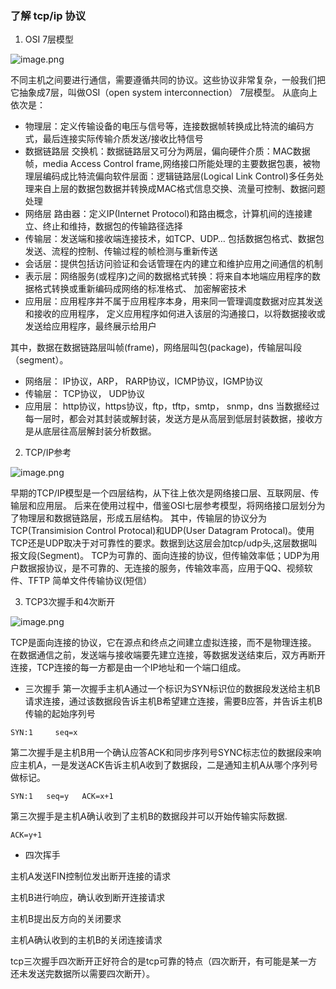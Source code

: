 ### 了解 tcp/ip 协议
1. OSI 7层模型

![image.png](https://upload-images.jianshu.io/upload_images/2216842-9e1dd41282ed0c4a.png?imageMogr2/auto-orient/strip%7CimageView2/2/w/1240)

不同主机之间要进行通信，需要遵循共同的协议。这些协议非常复杂，一般我们把它抽象成7层，叫做OSI（open system interconnection） 7层模型。
从底向上依次是：
- 物理层：定义传输设备的电压与信号等，连接数据帧转换成比特流的编码方式，最后连接实际传输介质发送/接收比特信号
- 数据链路层 交换机：数据链路层又可分为两层，偏向硬件介质：MAC数据帧，media Access Control frame,网络接口所能处理的主要数据包裹，被物理层编码成比特流偏向软件层面：逻辑链路层(Logical Link Control)多任务处理来自上层的数据包数据并转换成MAC格式信息交换、流量可控制、数据问题处理
- 网络层 路由器：定义IP(Internet Protocol)和路由概念，计算机间的连接建立、终止和维持，数据包的传输路径选择
- 传输层：发送端和接收端连接技术，如TCP、UDP… 包括数据包格式、数据包发送、流程的控制、传输过程的帧检测与重新传送
- 会话层：提供包括访问验证和会话管理在内的建立和维护应用之间通信的机制
- 表示层：网络服务(或程序)之间的数据格式转换：将来自本地端应用程序的数据格式转换或重新编码成网络的标准格式、 加密解密技术
- 应用层：应用程序并不属于应用程序本身，用来同一管理调度数据对应其发送和接收的应用程序， 定义应用程序如何进入该层的沟通接口，以将数据接收或发送给应用程序，最终展示给用户

其中，数据在数据链路层叫帧(frame)，网络层叫包(package)，传输层叫段（segment）。
- 网络层： IP协议，ARP， RARP协议，ICMP协议，IGMP协议
- 传输层： TCP协议， UDP协议
- 应用层： http协议，https协议，ftp，tftp，smtp， snmp，dns
当数据经过每一层时，都会对其封装或解封装，发送方是从高层到低层封装数据，接收方是从底层往高层解封装分析数据。


2. TCP/IP参考

![image.png](https://upload-images.jianshu.io/upload_images/2216842-d6fef94236cb38ef.png?imageMogr2/auto-orient/strip%7CimageView2/2/w/1240)


早期的TCP/IP模型是一个四层结构，从下往上依次是网络接口层、互联网层、传输层和应用层。
后来在使用过程中，借鉴OSI七层参考模型，将网络接口层划分为了物理层和数据链路层，形成五层结构。
其中，传输层的协议分为TCP(Transimision Control Protocal)和UDP(User Datagram Protocal)。使用TCP还是UDP取决于对可靠性的要求。数据到达这层会加tcp/udp头,这层数据叫报文段(Segment)。
TCP为可靠的、面向连接的协议，但传输效率低；UDP为用户数据报协议，是不可靠的、无连接的服务，传输效率高，应用于QQ、视频软件、TFTP 简单文件传输协议(短信）

3. TCP3次握手和4次断开

![image.png](https://upload-images.jianshu.io/upload_images/2216842-df9f36217598da3d.png?imageMogr2/auto-orient/strip%7CimageView2/2/w/1240)

TCP是面向连接的协议，它在源点和终点之间建立虚拟连接，而不是物理连接。
在数据通信之前，发送端与接收端要先建立连接，等数据发送结束后，双方再断开连接，TCP连接的每一方都是由一个IP地址和一个端口组成。
- 三次握手
	第一次握手主机A通过一个标识为SYN标识位的数据段发送给主机B请求连接，通过该数据段告诉主机B希望建立连接，需要B应答，并告诉主机B传输的起始序列号
```
SYN:1     seq=x
```
第二次握手是主机B用一个确认应答ACK和同步序列号SYNC标志位的数据段来响应主机A，一是发送ACK告诉主机A收到了数据段，二是通知主机A从哪个序列号做标记。
```
SYN:1   seq=y   ACK=x+1
```
第三次握手是主机A确认收到了主机B的数据段并可以开始传输实际数据.

```
ACK=y+1
```

- 四次挥手

主机A发送FIN控制位发出断开连接的请求

主机B进行响应，确认收到断开连接请求

主机B提出反方向的关闭要求

主机A确认收到的主机B的关闭连接请求

tcp三次握手四次断开正好符合的是tcp可靠的特点（四次断开，有可能是某一方还未发送完数据所以需要四次断开）。




